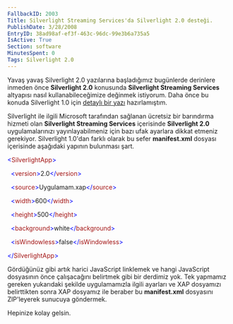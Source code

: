 ```yaml
---
FallbackID: 2003
Title: Silverlight Streaming Services'da Silverlight 2.0 desteği.
PublishDate: 3/28/2008
EntryID: 38ad98af-ef3f-463c-96dc-99e3b6a735a5
IsActive: True
Section: software
MinutesSpent: 0
Tags: Silverlight 2.0
---
```

Yavaş yavaş Silverlight 2.0 yazılarına başladığımız bugünlerde derinlere
inmeden önce **Silverlight 2.0** konusunda **Silverlight Streaming
Services** altyapısı nasıl kullanabileceğimize değinmek istiyorum. Daha
önce bu konuda Silverlight 1.0 için [detaylı bir
yazı](http://daron.yondem.com/tr/post/e27332ab-82c3-4084-a220-181fb7f0b885)
hazırlamıştım.

Silverlight ile ilgili Microsoft tarafından sağlanan ücretsiz bir
barındırma hizmeti olan **Silverlight Streaming Services** içerisinde
**Silverlight 2.0** uygulamalarınızı yayınlayabilmeniz için bazı ufak
ayarlara dikkat etmeniz gerekiyor. Silverlight 1.0'dan farklı olarak bu
sefer **manifest.xml** dosyası içerisinde aşağıdaki yapının bulunması
şart.

<span style="color: blue;">\<</span><span
style="color: #a31515;">SilverlightApp</span><span
style="color: blue;">\></span>

  <span style="color: blue;">\<</span><span
style="color: #a31515;">version</span><span
style="color: blue;">\></span>2.0<span
style="color: blue;">\</</span><span
style="color: #a31515;">version</span><span
style="color: blue;">\></span>

  <span style="color: blue;">\<</span><span
style="color: #a31515;">source</span><span
style="color: blue;">\></span>Uygulamam.xap<span
style="color: blue;">\</</span><span
style="color: #a31515;">source</span><span
style="color: blue;">\></span>

  <span style="color: blue;">\<</span><span
style="color: #a31515;">width</span><span
style="color: blue;">\></span>600<span
style="color: blue;">\</</span><span
style="color: #a31515;">width</span><span style="color: blue;">\></span>

  <span style="color: blue;">\<</span><span
style="color: #a31515;">height</span><span
style="color: blue;">\></span>500<span
style="color: blue;">\</</span><span
style="color: #a31515;">height</span><span
style="color: blue;">\></span>

  <span style="color: blue;">\<</span><span
style="color: #a31515;">background</span><span
style="color: blue;">\></span>white<span
style="color: blue;">\</</span><span
style="color: #a31515;">background</span><span
style="color: blue;">\></span>

  <span style="color: blue;">\<</span><span
style="color: #a31515;">isWindowless</span><span
style="color: blue;">\></span>false<span
style="color: blue;">\</</span><span
style="color: #a31515;">isWindowless</span><span
style="color: blue;">\></span>

<span style="color: blue;">\</</span><span
style="color: #a31515;">SilverlightApp</span><span
style="color: blue;">\></span>

Gördüğünüz gibi artık harici JavaScript linklemek ve hangi JavaScript
dosyasının önce çalışacağını belirtmek gibi bir derdimiz yok. Tek
yapmamız gereken yukarıdaki şekilde uygulamamızla ilgili ayarları ve XAP
dosyamızı belirttikten sonra XAP dosyamız ile beraber bu
**manifest.xml** dosyasını ZIP'leyerek sunucuya göndermek.

Hepinize kolay gelsin.


